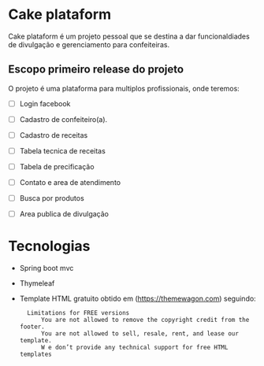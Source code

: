 # Cake plataform 
Cake plataform é um projeto pessoal que se destina a dar funcionaldiades de divulgação e gerenciamento para confeiteiras.

## Escopo primeiro release do projeto
O projeto é uma plataforma para multiplos profissionais, onde teremos:

- [ ] Login facebook

- [ ] Cadastro de confeiteiro(a).

- [ ] Cadastro de receitas

- [ ] Tabela tecnica de receitas

- [ ] Tabela de precificação

- [ ] Contato e area de atendimento

- [ ] Busca por produtos

- [ ] Area publica de divulgação

# Tecnologias
- Spring boot mvc 
- Thymeleaf
- Template HTML gratuito obtido em (https://themewagon.com) seguindo:
 
        Limitations for FREE versions
            You are not allowed to remove the copyright credit from the footer.
            You are not allowed to sell, resale, rent, and lease our template.
            W e don’t provide any technical support for free HTML templates

